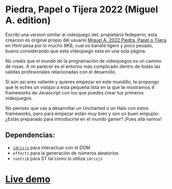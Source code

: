 Piedra, Papel o Tijera 2022 (Miguel A. edition)
===============================

Escribí una version similar al videojuego deL propietario fedeperin; esta creacion es original propio del usuario [Miguel A. 2022 Piedra, Papel o Tijera][Papel] en Html pesa por lo mucho 8KB, cual es banate ligero y poco pesado, bueno considerando que esta videojuego esta en una sola página.

No creáis que el mundo de la programación de videojuegos es un camino de rosas. A mi parecer es el entorno más complicado dentro de todas las salidas profesionales relacionadas con el desarrollo. 

Si aún así eres valiente y quieres empezar en este mundillo, te propongo que le eches un vistazo a esta pequeña lista en la que te mostramos 4 frameworks de Javascript con los que puedes crear tus primeros videojuegos. 

No pienses que vas a desarrollar un Uncharted o un Halo con estos frameworks, pero para empezar están muy bien y son un buen empujón. ¿Estás preparado para introducirte en el mundo gamer? ¡Pues allá vamos!

Dependencias:
-------------

* [`idrisjs`][idrisjs] para interactuar con el DOM
* `effects` para la generación de números aleatorios
* `contrib` para ST tal como lo utiliza `idrisjs`

[Live demo][demo]
=================

[Papel]:   https://github.com/fedeperin/piedra-papel-tijera-javascript.git
[encse]:   https://csokavar.hu
[idrisjs]: https://github.com/rbarreiro/idrisjs
[demo]:    http://127.0.0.1:5500/08_MiguelCarlos_Piedra_Papel_Tijera.html
